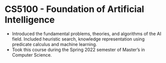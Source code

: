 # CS5100 - Foundation of Artificial Intelligence 
* Introduced the fundamental problems, theories, and algorithms of the AI field. Included heuristic search, knowledge representation using predicate calculus and machine learning.
* Took this course during the Spring 2022 semester of Master’s in Computer Science.  

